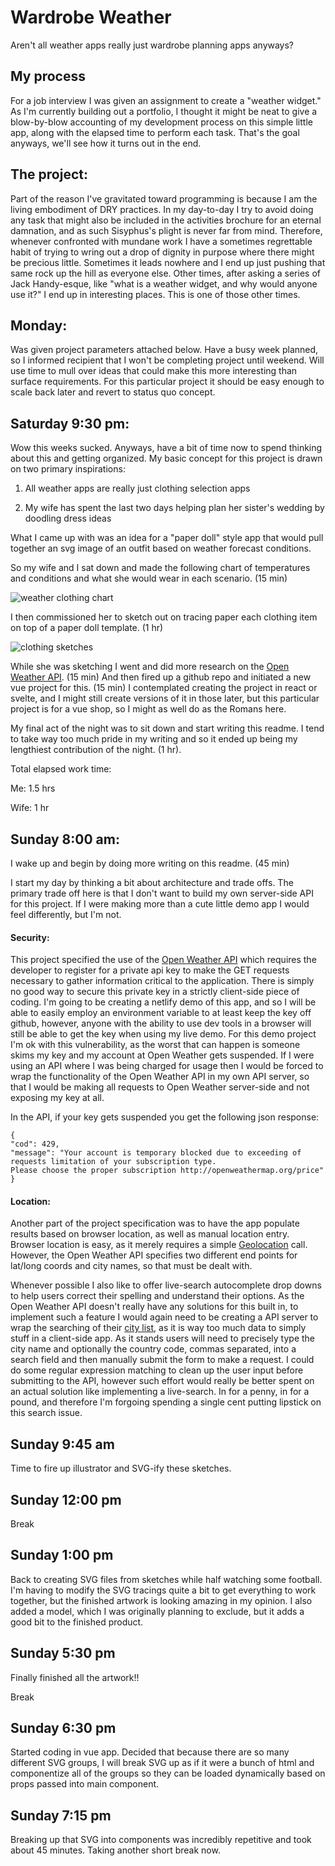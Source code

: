 # Wardrobe Weather

Aren't all weather apps really just wardrobe planning apps anyways?

## My process

For a job interview I was given an assignment to create a "weather widget." As I'm currently building out a portfolio, I thought it might be neat to give a blow-by-blow accounting of my development process on this simple little app, along with the elapsed time to perform each task. That's the goal anyways, we'll see how it turns out in the end.

## The project:

Part of the reason I've gravitated toward programming is because I am the living embodiment of DRY practices. In my day-to-day I try to avoid doing any task that might also be included in the activities brochure for an eternal damnation, and as such Sisyphus's plight is never far from mind. Therefore, whenever confronted with mundane work I have a sometimes regrettable habit of trying to wring out a drop of dignity in purpose where there might be precious little. Sometimes it leads nowhere and I end up just pushing that same rock up the hill as everyone else. Other times, after asking a series of Jack Handy-esque, like "what is a weather widget, and why would anyone use it?" I end up in interesting places. This is one of those other times.

## Monday:

Was given project parameters attached below. Have a busy week planned, so I informed recipient that I won't be completing project until weekend. Will use time to mull over ideas that could make this more interesting than surface requirements. For this particular project it should be easy enough to scale back later and revert to status quo concept.

## Saturday 9:30 pm:

Wow this weeks sucked. Anyways, have a bit of time now to spend thinking about this and getting organized. My basic concept for this project is drawn on two primary inspirations:

1. All weather apps are really just clothing selection apps

2. My wife has spent the last two days helping plan her sister's wedding by doodling dress ideas

What I came up with was an idea for a "paper doll" style app that would pull together an svg image of an outfit based on weather forecast conditions.

So my wife and I sat down and made the following chart of temperatures and conditions and what she would wear in each scenario. (15 min)

![weather clothing chart](/screenshots/chart.jpg?raw=true)

I then commissioned her to sketch out on tracing paper each clothing item on top of a paper doll template. (1 hr)

![clothing sketches](/screenshots/tracings.jpg?raw=true)

While she was sketching I went and did more research on the [Open Weather API](https://openweathermap.org/appid). (15 min) And then fired up a github repo and initiated a new vue project for this. (15 min) I contemplated creating the project in react or svelte, and I might still create versions of it in those later, but this particular project is for a vue shop, so I might as well do as the Romans here.

My final act of the night was to sit down and start writing this readme. I tend to take way too much pride in my writing and so it ended up being my lengthiest contribution of the night. (1 hr).

Total elapsed work time:

Me: 1.5 hrs

Wife: 1 hr

## Sunday 8:00 am:

I wake up and begin by doing more writing on this readme. (45 min)

I start my day by thinking a bit about architecture and trade offs. The primary trade off here is that I don't want to build my own server-side API for this project. If I were making more than a cute little demo app I would feel differently, but I'm not.

#### Security:

This project specified the use of the [Open Weather API](https://openweathermap.org/appid) which requires the developer to register for a private api key to make the GET requests necessary to gather information critical to the application. There is simply no good way to secure this private key in a strictly client-side piece of coding. I'm going to be creating a netlify demo of this app, and so I will be able to easily employ an environment variable to at least keep the key off github, however, anyone with the ability to use dev tools in a browser will still be able to get the key when using my live demo. For this demo project I'm ok with this vulnerability, as the worst that can happen is someone skims my key and my account at Open Weather gets suspended. If I were using an API where I was being charged for usage then I would be forced to wrap the functionality of the Open Weather API in my own API server, so that I would be making all requests to Open Weather server-side and not exposing my key at all.

In the API, if your key gets suspended you get the following json response:

```
{
"cod": 429,
"message": "Your account is temporary blocked due to exceeding of requests limitation of your subscription type.
Please choose the proper subscription http://openweathermap.org/price"
}
```

#### Location:

Another part of the project specification was to have the app populate results based on browser location, as well as manual location entry. Browser location is easy, as it merely requires a simple [Geolocation](https://www.w3schools.com/html/html5_geolocation.asp) call. However, the Open Weather API specifies two different end points for lat/long coords and city names, so that must be dealt with.

Whenever possible I also like to offer live-search autocomplete drop downs to help users correct their spelling and understand their options. As the Open Weather API doesn't really have any solutions for this built in, to implement such a feature I would again need to be creating a API server to wrap the searching of their [city list](http://bulk.openweathermap.org/sample/), as it is way too much data to simply stuff in a client-side app. As it stands users will need to precisely type the city name and optionally the country code, commas separated, into a search field and then manually submit the form to make a request. I could do some regular expression matching to clean up the user input before submitting to the API, however such effort would really be better spent on an actual solution like implementing a live-search. In for a penny, in for a pound, and therefore I'm forgoing spending a single cent putting lipstick on this search issue.

## Sunday 9:45 am

Time to fire up illustrator and SVG-ify these sketches.

## Sunday 12:00 pm

Break

## Sunday 1:00 pm

Back to creating SVG files from sketches while half watching some football. I'm having to modify the SVG tracings quite a bit to get everything to work together, but the finished artwork is looking amazing in my opinion. I also added a model, which I was originally planning to exclude, but it adds a good bit to the finished product.

## Sunday 5:30 pm

Finally finished all the artwork!!

Break

## Sunday 6:30 pm

Started coding in vue app. Decided that because there are so many different SVG groups, I will break SVG up as if it were a bunch of html and componentize all of the groups so they can be loaded dynamically based on props passed into main component.

## Sunday 7:15 pm

Breaking up that SVG into components was incredibly repetitive and took about 45 minutes. Taking another short break now.
